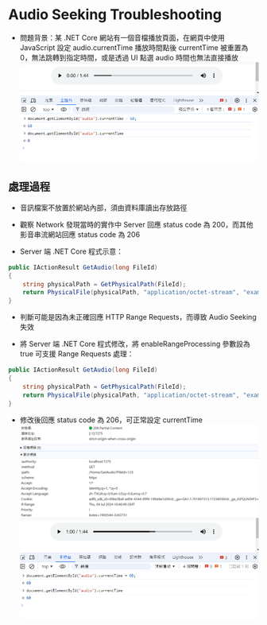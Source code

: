 # Audio Seeking Troubleshooting

- 問題背景：某 .NET Core 網站有一個音檔播放頁面，在網頁中使用 JavaScript 設定 audio.currentTime 播放時間點後 currentTime 被重置為 0，無法跳轉到指定時間，或是透過 UI 點選 audio 時間也無法直接播放
![](01.png)

## 處理過程

- 音訊檔案不放置於網站內部，須由資料庫讀出存放路徑
- 觀察 Network 發現當時的實作中 Server 回應 status code 為 200，而其他影音串流網站回應 status code 為 206

- Server 端 .NET Core 程式示意：
```csharp
public IActionResult GetAudio(long FileId)
{
    string physicalPath = GetPhysicalPath(FileId);
    return PhysicalFile(physicalPath, "application/octet-stream", "example.wav");
}
```

- 判斷可能是因為未正確回應 HTTP Range Requests，而導致 Audio Seeking 失效

- 將 Server 端 .NET Core 程式修改，將 enableRangeProcessing 參數設為 true 可支援 Range Requests 處理：
```csharp
public IActionResult GetAudio(long FileId)
{
    string physicalPath = GetPhysicalPath(FileId);
    return PhysicalFile(physicalPath, "application/octet-stream", "example.wav", true);
}
```
- 修改後回應 status code 為 206，可正常設定 currentTime
![](02.png)
![](03.png)